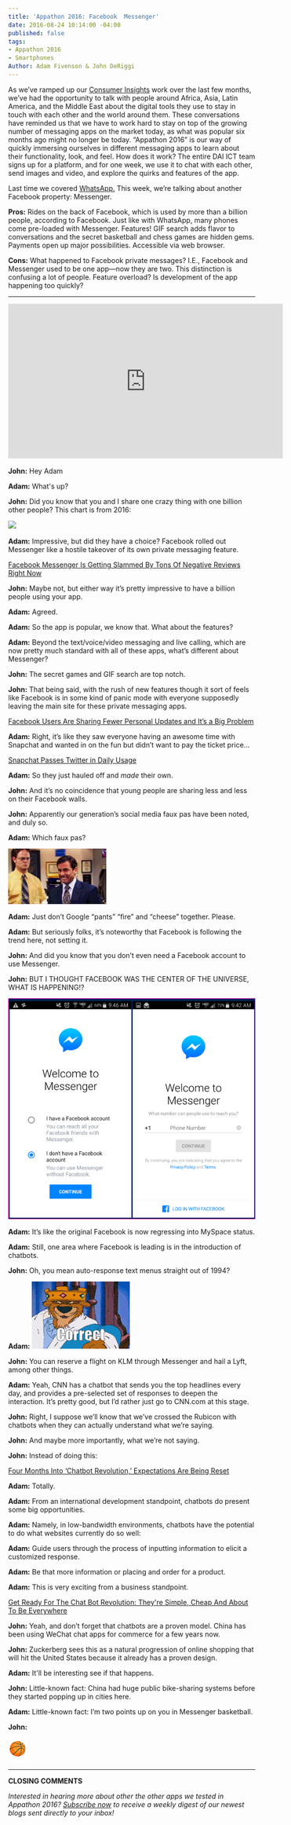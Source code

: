 ```yaml
---
title: 'Appathon 2016: Facebook  Messenger'
date: 2016-08-24 10:14:00 -04:00
published: false
tags:
- Appathon 2016
- Smartphones
Author: Adam Fivenson & John DeRiggi
---
```


As we’ve ramped up our [Consumer Insights](http://dai-global-digital.com/tags/?tag=consumer-insights) work over the last few months, we’ve had the opportunity to talk with people around Africa, Asia, Latin America, and the Middle East about the digital tools they use to stay in touch with each other and the world around them. These conversations have reminded us that we have to work hard to stay on top of the growing number of messaging apps on the market today, as what was popular six months ago might no longer be today. “Appathon 2016” is our way of quickly immersing ourselves in different messaging apps to learn about their functionality, look, and feel. How does it work? The entire DAI ICT team signs up for a platform, and for one week, we use it to chat with each other, send images and video, and explore the quirks and features of the app.

<!-- more -->

Last time we covered [WhatsApp.](http://dai-global-digital.com/whatsapp-appathon-2016.html) This week, we’re talking about another Facebook property: Messenger.

**Pros:** Rides on the back of Facebook, which is used by more than a billion people, according to Facebook. Just like with WhatsApp, many phones come pre-loaded with Messenger. Features! GIF search adds flavor to conversations and the secret basketball and chess games are hidden gems. Payments open up major possibilities. Accessible via web browser.

**Cons:** What happened to Facebook private messages? I.E., Facebook and Messenger used to be one app—now they are two. This distinction is confusing a lot of people. Feature overload? Is development of the app happening too quickly?

***

<iframe width="560" height="315" src="https://www.youtube.com/embed/8R_OBuYd8TA" frameborder="0" allowfullscreen></iframe>

**John:** Hey Adam

**Adam:** What's up? 

**John:** Did you know that you and I share one crazy thing with one billion other people? This chart is from 2016:

<div class="atlas-chart" data-id="S1pISLTD" data-width="640" data-height="449"><img src="https://www.theatlas.com/i/atlas_S1pISLTD.png" style="max-width: 100%;"></div><script src="https://www.theatlas.com/javascripts/atlas.js"></script>

**Adam:** Impressive, but did they have a choice? Facebook rolled out Messenger like a hostile takeover of its own private messaging feature. 

[Facebook Messenger Is Getting Slammed By Tons Of Negative Reviews Right Now](http://www.businessinsider.com/facebook-messenger-app-store-reviews-are-humiliating-2014-8)

**John:** Maybe not, but either way it’s pretty impressive to have a billion people using your app.

**Adam:** Agreed.

**Adam:** So the app is popular, we know that. What about the features?

**Adam:** Beyond the text/voice/video messaging and live calling, which are now pretty much standard with all of these apps, what’s different about Messenger?

**John:** The secret games and GIF search are top notch.

**John:** That being said, with the rush of new features though it sort of feels like Facebook is in some kind of panic mode with everyone supposedly leaving the main site for these private messaging apps.

[Facebook Users Are Sharing Fewer Personal Updates and It’s a Big Problem](http://fortune.com/2016/04/07/facebook-sharing-decline/)

**Adam:** Right, it’s like they saw everyone having an awesome time with Snapchat and wanted in on the fun but didn’t want to pay the ticket price… 

[Snapchat Passes Twitter in Daily Usage](http://www.bloomberg.com/news/articles/2016-06-02/snapchat-passes-twitter-in-daily-usage)

**Adam:** So they just hauled off and *made* their own.

**John:** And it’s no coincidence that young people are sharing less and less on their Facebook walls.

**John:** Apparently our generation’s social media faux pas have been noted, and duly so.

**Adam:** Which faux pas?

![200w_d.gif](/uploads/200w_d.gif)

**Adam:** Just don’t Google “pants” “fire” and “cheese” together. Please.

**Adam:** But seriously folks, it’s noteworthy that Facebook is following the trend here, not setting it.

**John:** And did you know that you don’t even need a Facebook account to use Messenger.

**John:** BUT I THOUGHT FACEBOOK WAS THE CENTER OF THE UNIVERSE, WHAT IS HAPPENING!?

![messenger](/uploads/messenger%20(2).png)

**Adam:** It’s like the original Facebook is now regressing into MySpace status.

**Adam:** Still, one area where Facebook is leading is in the introduction of chatbots.

**John:** Oh, you mean auto-response text menus straight out of 1994?

**Adam:** ![ezgif-1422871348.gif](/uploads/ezgif-1422871348.gif)

**John:** You can reserve a flight on KLM through Messenger and hail a Lyft, among other things.

**Adam:** Yeah, CNN has a chatbot that sends you the top headlines every day, and provides a pre-selected set of responses to deepen the interaction. It’s pretty good, but I’d rather just go to CNN.com at this stage.

**John:** Right, I suppose we’ll know that we’ve crossed the Rubicon with chatbots when they can actually understand what we’re saying.

**John:** And maybe more importantly, what we’re not saying.

**John:** Instead of doing this:

[Four Months Into ‘Chatbot Revolution,’ Expectations Are Being Reset](https://www.buzzfeed.com/alexkantrowitz/chatbots-have-yet-to-live-up-to-hype-says-kik-ceo)

**Adam:** Totally. 

**Adam:** From an international development standpoint, chatbots do present some big opportunities.

**Adam:** Namely, in low-bandwidth environments, chatbots have the potential to do what websites currently do so well:

**Adam:** Guide users through the process of inputting information to elicit a customized response.

**Adam:** Be that more information or placing and order for a product.

**Adam:** This is very exciting from a business standpoint.

[Get Ready For The Chat Bot Revolution: They're Simple, Cheap And About To Be Everywhere](http://www.forbes.com/sites/parmyolson/2016/02/23/chat-bots-facebook-telegram-wechat/#13750f492633)

**John:** Yeah, and don’t forget that chatbots are a proven model. China has been using WeChat chat apps for commerce for a few years now.

**John:** Zuckerberg sees this as a natural progression of online shopping that will hit the United States because it already has a proven design.

**Adam:** It'll be interesting see if that happens.

**John:** Little-known fact: China had huge public bike-sharing systems before they started popping up in cities here.

**Adam:** Little-known fact: I’m two points up on you in Messenger basketball.

**John:** 

![basketball.PNG](/uploads/basketball.PNG)

***

**CLOSING COMMENTS**

*Interested in hearing more about other the other apps we tested in Appathon 2016?  [Subscribe now](https://confirmsubscription.com/h/r/066AFBA15492935C) to receive a weekly digest of our newest blogs sent directly to your inbox!*